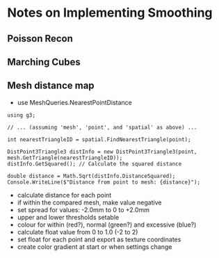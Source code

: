 # Notes on Implementing Smoothing

## Poisson Recon

## Marching Cubes

## Mesh distance map
- use MeshQueries.NearestPointDistance
```
using g3;

// ... (assuming 'mesh', 'point', and 'spatial' as above) ...

int nearestTriangleID = spatial.FindNearestTriangle(point); 

DistPoint3Triangle3 distInfo = new DistPoint3Triangle3(point, mesh.GetTriangle(nearestTriangleID));
distInfo.GetSquared(); // Calculate the squared distance

double distance = Math.Sqrt(distInfo.DistanceSquared); 
Console.WriteLine($"Distance from point to mesh: {distance}");
```
- calculate distance for each point
- if within the compared mesh, make value negative
- set spread for values: -2.0mm to 0 to +2.0mm
- upper and lower thresholds setable
- colour for within (red?), normal (green?) and excessive (blue?)
- calculate float value from 0 to 1.0 (-2 to 2)
- set float for each point and export as texture coordinates
- create color gradient at start or when settings change
